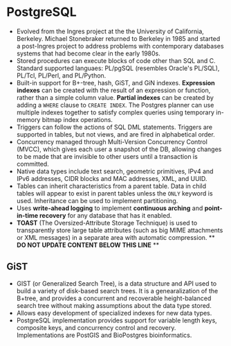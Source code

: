 PostgreSQL
==========

* Evolved from the Ingres project at the the University of California, Berkeley. Michael Stonebraker returned to Berkeley in 1985 and started a post-Ingres project to address problems with contemporary databases systems that had become clear in the early 1980s.
* Stored procedures can execute blocks of code other than SQL and C. Standard supported languaes: PL/pgSQL (resembles Oracle's PL/SQL), PL/Tcl, PL/Perl, and PL/Python.
* Built-in support for B+-tree, hash, GiST, and GiN indexes. **Expression indexes** can be created with the result of an expression or function, rather than a simple column value. **Partial indexes** can be created by adding a `WHERE` clause to `CREATE INDEX`. The Postgres planner can use multiple indexes together to satisfy complex queries using temporary in-memory bitmap index operations.
* Triggers can follow the actions of SQL DML statements. Triggers are supported in tables, but not views, and are fired in alphabetical order.
* Concurrency managed through Multi-Version Concurrency Control (MVCC), which gives each user a snapshot of the DB, allowing changes to be made that are invisible to other users until a transaction is committed.
* Native data types include text search, geometric primitives, IPv4 and IPv6 addresses, CIDR blocks and MAC addresses, XML, and UUID.
* Tables can inherit characteristics from a parent table. Data in child tables will appear to exist in parent tables unless the `ONLY` keyword is used. Inheritance can be used to implement partitioning.
* Uses **write-ahead logging** to implement **continuous arching** and **point-in-time recovery** for any database that has it enabled.
* **TOAST** (The Oversized-Attribute Storage Technique) is used to transparently store large table attributes (such as big MIME attachments or XML messages) in a separate area with automatic compression.
** **DO NOT UPDATE CONTENT BELOW THIS LINE** **

GiST
----

* GIST (or Generalized Search Tree), is a data structure and API used to build a variety of disk-based search trees. It is a genearalization of the B+tree, and provides a concurrent and recoverable height-balanced search tree without making assumptions about the data type stored.
* Allows easy development of specialized indexes for new data types.
* PostgreSQL implementation provides support for variable length keys, composite keys, and concurrency control and recovery. Implementations are PostGIS and BioPostgres bioinformatics.

